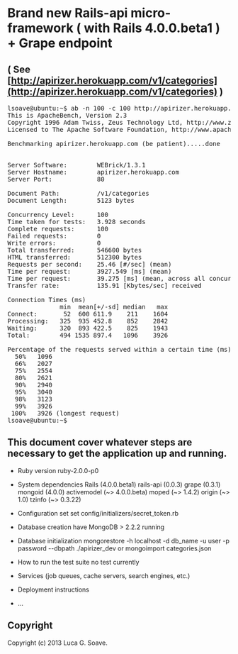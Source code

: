Brand new Rails-api micro-framework ( with Rails 4.0.0.beta1 ) + Grape endpoint 
===
( See [http://apirizer.herokuapp.com/v1/categories](http://apirizer.herokuapp.com/v1/categories) )
---

<pre>
lsoave@ubuntu:~$ ab -n 100 -c 100 http://apirizer.herokuapp.com/v1/categories
This is ApacheBench, Version 2.3 
Copyright 1996 Adam Twiss, Zeus Technology Ltd, http://www.zeustech.net/
Licensed to The Apache Software Foundation, http://www.apache.org/

Benchmarking apirizer.herokuapp.com (be patient).....done


Server Software:        WEBrick/1.3.1
Server Hostname:        apirizer.herokuapp.com
Server Port:            80

Document Path:          /v1/categories
Document Length:        5123 bytes

Concurrency Level:      100
Time taken for tests:   3.928 seconds
Complete requests:      100
Failed requests:        0
Write errors:           0
Total transferred:      546600 bytes
HTML transferred:       512300 bytes
Requests per second:    25.46 [#/sec] (mean)
Time per request:       3927.549 [ms] (mean)
Time per request:       39.275 [ms] (mean, across all concurrent requests)
Transfer rate:          135.91 [Kbytes/sec] received

Connection Times (ms)
              min  mean[+/-sd] median   max
Connect:       52  600 611.9    211    1604
Processing:   325  935 452.8    852    2842
Waiting:      320  893 422.5    825    1943
Total:        494 1535 897.4   1096    3926

Percentage of the requests served within a certain time (ms)
  50%   1096
  66%   2027
  75%   2554
  80%   2621
  90%   2940
  95%   3040
  98%   3123
  99%   3926
 100%   3926 (longest request)
lsoave@ubuntu:~$  
</pre>

This document cover whatever steps are necessary to get the application up and running.
---

* Ruby version 
  ruby-2.0.0-p0

* System dependencies
  Rails (4.0.0.beta1)
  rails-api (0.0.3)
  grape (0.3.1)
  mongoid (4.0.0)
      activemodel (~> 4.0.0.beta)
      moped (~> 1.4.2)
      origin (~> 1.0)
      tzinfo (~> 0.3.22)

* Configuration set 
  set config/initializers/secret_token.rb

* Database creation
  have MongoDB > 2.2.2 running 

* Database initialization
  mongorestore -h localhost -d db_name -u user -p password --dbpath  ./apirizer_dev
  or
  mongoimport categories.json

* How to run the test suite
  no test currently 

* Services (job queues, cache servers, search engines, etc.)

* Deployment instructions

* ...


Copyright
---------

Copyright (c) 2013 Luca G. Soave. 
